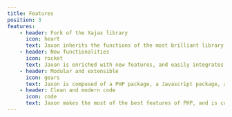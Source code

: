 ```yaml
---
title: Features
position: 3
features:
    - header: Fork of the Xajax library
      icon: heart
      text: Jaxon inherits the functions of the most brilliant library to create Ajax applications with PHP.
    - header: New functionalities
      icon: rocket
      text: Jaxon is enriched with new features, and easily integrates with existing PHP frameworks and CMS.
    - header: Modular and extensible
      icon: gears
      text: Jaxon is composed of a PHP package, a Javascript package, and many plugins to add more features.
    - header: Clean and modern code
      icon: code
      text: Jaxon makes the most of the best features of PHP, and is compatible with the latest PHP versions.
---
```


